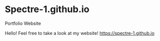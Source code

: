 # Spectre-1.github.io
Portfolio Website

Hello! Feel free to take a look at my website!
https://spectre-1.github.io
